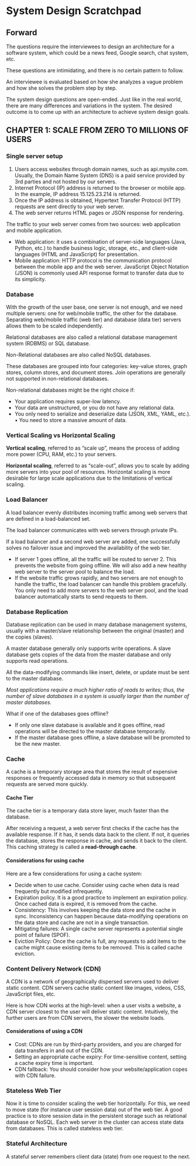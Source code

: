 # System Design Scratchpad

## Forward

The questions require the interviewees to design an architecture for a software system, which could be a news feed, Google search, chat system, etc.

These questions are intimidating, and there is no certain pattern to follow.

An interviewee is evaluated based on how she analyzes a vague problem and how she solves the problem step by step.

The system design questions are open-ended. Just like in the real world, there are many differences and variations in the system. The desired outcome is to come up with an architecture to achieve system design goals. 

## CHAPTER 1: SCALE FROM ZERO TO MILLIONS OF USERS

### Single server setup

1. Users access websites through domain names, such as api.mysite.com. Usually, the Domain Name System (DNS) is a paid service provided by 3rd parties and not hosted by our servers.
2. Internet Protocol (IP) address is returned to the browser or mobile app. In the example, IP address 15.125.23.214 is returned.
3. Once the IP address is obtained, Hypertext Transfer Protocol (HTTP) requests are sent directly to your web server.
4. The web server returns HTML pages or JSON response for rendering.

The traffic to your web server comes from two sources: web application and mobile application.

- Web application: it uses a combination of server-side languages (Java, Python, etc.) to handle business logic, storage, etc., and client-side languages (HTML and JavaScript) for presentation.
- Mobile application: HTTP protocol is the communication protocol between the mobile app and the web server. JavaScript Object Notation (JSON) is commonly used API response format to transfer data due to its simplicity.

### Database

With the growth of the user base, one server is not enough, and we need multiple servers: one for web/mobile traffic, the other for the database. Separating web/mobile traffic (web tier) and database (data tier) servers allows them to be scaled independently.

Relational databases are also called a relational database management system (RDBMS) or SQL database.

Non-Relational databases are also called NoSQL databases.

These databases are grouped into four categories: key-value stores, graph stores, column stores, and document stores. Join operations are generally not supported in non-relational databases.

Non-relational databases might be the right choice if:

- Your application requires super-low latency.
- Your data are unstructured, or you do not have any relational data.
- You only need to serialize and deserialize data (JSON, XML, YAML, etc.). • You need to store a massive amount of data.

### Vertical Scaling vs Horizontal Scaling

**Vertical scaling**, referred to as “scale up”, means the process of adding more power (CPU, RAM, etc.) to your servers.

**Horizontal scaling**, referred to as “scale-out”, allows you to scale by adding more servers into your pool of resources. Horizontal scaling is more desirable for large scale applications due to the limitations of vertical scaling.

### Load Balancer

A load balancer evenly distributes incoming traffic among web servers that are defined in a load-balanced set.

The load balancer communicates with web servers through private IPs.

If a load balancer and a second web server are added, one successfully solves no failover issue and improved the availability of the web tier.

- If server 1 goes offline, all the traffic will be routed to server 2. This prevents the website from going offline. We will also add a new healthy web server to the server pool to balance the load.
- If the website traffic grows rapidly, and two servers are not enough to handle the traffic, the load balancer can handle this problem gracefully. You only need to add more servers to the web server pool, and the load balancer automatically starts to send requests to them.

### Database Replication

Database replication can be used in many database management systems, usually with a master/slave relationship between the original (master) and the copies (slaves).

A master database generally only supports write operations. A slave database gets copies of the data from the master database and only supports read operations.

All the data-modifying commands like insert, delete, or update must be sent to the master database.

*Most applications require a much higher ratio of reads to writes; thus, the number of slave databases in a system is usually larger than the number of master databases.*

What if one of the databases goes offline?

- If only one slave database is available and it goes offline, read operations will be directed to the master database temporarily.
- If the master database goes offline, a slave database will be promoted to be the new master.

### Cache

A cache is a temporary storage area that stores the result of expensive responses or frequently accessed data in memory so that subsequent requests are served more quickly.

#### Cache Tier

The cache tier is a temporary data store layer, much faster than the database.

After receiving a request, a web server first checks if the cache has the available response. If it has, it sends data back to the client. If not, it queries the database, stores the response in cache, and sends it back to the client. This caching strategy is called a **read-through cache**.

#### Considerations for using cache

Here are a few considerations for using a cache system:

- Decide when to use cache. Consider using cache when data is read frequently but modified infrequently.
- Expiration policy. It is a good practice to implement an expiration policy. Once cached data is expired, it is removed from the cache.
- Consistency: This involves keeping the data store and the cache in sync. Inconsistency can happen because data-modifying operations on the data store and cache are not in a single transaction.
- Mitigating failures: A single cache server represents a potential single point of failure (SPOF).
- Eviction Policy: Once the cache is full, any requests to add items to the cache might cause existing items to be removed. This is called cache eviction.

### Content Delivery Network (CDN)

A CDN is a network of geographically dispersed servers used to deliver static content. CDN servers cache static content like images, videos, CSS, JavaScript files, etc.

Here is how CDN works at the high-level: when a user visits a website, a CDN server closest to the user will deliver static content. Intuitively, the further users are from CDN servers, the slower the website loads.

#### Considerations of using a CDN

- Cost: CDNs are run by third-party providers, and you are charged for data transfers in and out of the CDN.
- Setting an appropriate cache expiry: For time-sensitive content, setting a cache expiry time is important.
- CDN fallback: You should consider how your website/application copes with CDN failure.

### Stateless Web Tier

Now it is time to consider scaling the web tier horizontally. For this, we need to move state (for instance user session data) out of the web tier. A good practice is to store session data in the persistent storage such as relational database or NoSQL. Each web server in the cluster can access state data from databases. This is called stateless web tier.

### Stateful Architecture

 A stateful server remembers client data (state) from one request to the next.
